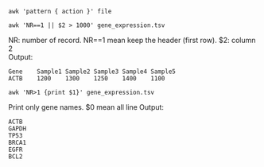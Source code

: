 ```
awk 'pattern { action }' file
```
```
awk 'NR==1 || $2 > 1000' gene_expression.tsv
```
NR: number of record. NR==1 mean keep the header (first row).
$2: column 2  
Output:
```
Gene	Sample1	Sample2	Sample3	Sample4	Sample5
ACTB	1200	1300	1250	1400	1100
```
```
awk 'NR>1 {print $1}' gene_expression.tsv
```
Print only gene names. $0 mean all line
Output:
```
ACTB
GAPDH
TP53
BRCA1
EGFR
BCL2
```
